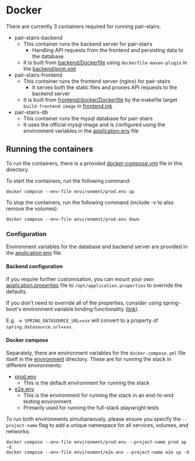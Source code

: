 # Docker

There are currently 3 containers required for running pair-stairs:

- pair-stairs-backend
  - This container runs the backend server for pair-stairs
    - Handling API requests from the frontend and persisting data to the database
  - It is built from [backend/Dockerfile](../backend/Dockerfile) using `dockerfile-maven-plugin` in the [backend/pom.xml](../backend/pom.xml)
- pair-stairs-frontend
  - This container runs the frontend server (nginx) for pair-stairs
    - It serves both the static files and proxies API requests to the backend server
  - It is built from [frontend/docker/Dockerfile](../frontend/docker/Dockerfile) by the makefile target `build-frontend-image` in [frontend.mk](../makefiles/frontend.mk)
- pair-stairs-db
  - This container runs the mysql database for pair-stairs
  - It uses the official mysql image and is configured using the environment variables in the [application.env](application.env) file

## Running the containers

To run the containers, there is a provided [docker-compose.yml](docker-compose.yml) file in this directory.

To start the containers, run the following command:
```shell
docker compose --env-file environment/prod.env up
```

To stop the containers, run the following command (include -v to also remove the volumes):
```shell
docker compose --env-file environment/prod.env down
```

### Configuration

Environment variables for the database and backend server are provided in the [application.env](application.env) file.

#### Backend configuration
If you require further customisation, you can mount your own [application.properties](../backend/src/main/resources/application.properties)
file to `/opt/application.properties` to override the defaults.

If you don't need to override all of the properties, consider using spring-boot's environment 
variable binding functionality ([link](https://docs.spring.io/spring-boot/docs/current/reference/html/features.html#features.external-config.typesafe-configuration-properties.relaxed-binding.environment-variables)).

E.g. `-e SPRING_DATASOURCE_URL=xxx` will convert to a property of `spring.datasource.url=xxx`.

#### Docker compose
Separately, there are environment variables for the `docker-compose.yml` file itself in the [environment](environment) directory.
These are for running the stack in different environments:
- [prod.env](environment/prod.env)
  - This is the default environment for running the stack
- [e2e.env](environment/e2e.env)
  - This is the environment for running the stack in an end-to-end testing environment
  - Primarily used for running the full-stack playwright tests

To run both environments simultaneously, please ensure you specify the `--project-name` flag to add a unique namespace for all services, volumes, and networks:
```shell
docker compose --env-file environment/prod.env --project-name prod up -d
docker compose --env-file environment/e2e.env --project-name e2e up -d
```